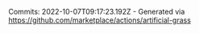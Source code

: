 Commits: 2022-10-07T09:17:23.192Z - Generated via https://github.com/marketplace/actions/artificial-grass
<br>
